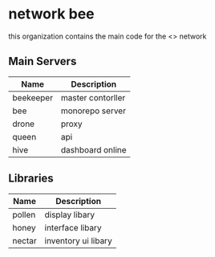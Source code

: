 # network bee

this organization contains the main code for the <> network

## Main Servers

| Name      | Description                    |
|-----------|--------------------------------|
| beekeeper | master contorller              |
| bee       | monorepo server                |
| drone     | proxy                          |
| queen     | api                            |
| hive      | dashboard online               |

## Libraries

| Name   | Description              |
|--------|--------------------------|
| pollen | display libary           |
| honey  | interface libary         |
| nectar | inventory ui libary      |
